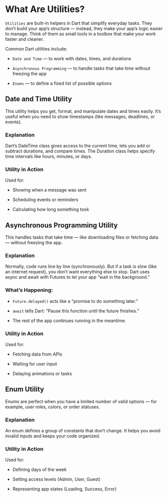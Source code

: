 # What Are Utilities?

`Utilities` are built-in helpers in Dart that simplify everyday tasks.
They don’t build your app’s structure — instead, they make your app’s logic easier to manage.
Think of them as small tools in a toolbox that make your work faster and cleaner.

Common Dart utilities include:

- `Date and Time` — to work with dates, times, and durations

- `Asynchronous Programming` — to handle tasks that take time without freezing the app

- `Enums` — to define a fixed list of possible options

## Date and Time Utility

This utility helps you get, format, and manipulate dates and times easily.
It’s useful when you need to show timestamps (like messages, deadlines, or events).

### Explanation

Dart’s DateTime class gives access to the current time, lets you add or subtract durations, and compare times.
The Duration class helps specify time intervals like hours, minutes, or days.

### Utility in Action

Used for:

- Showing when a message was sent

- Scheduling events or reminders

- Calculating how long something took

## Asynchronous Programming Utility

This handles tasks that take time — like downloading files or fetching data —
without freezing the app.

### Explanation

Normally, code runs line by line (synchronously).
But if a task is slow (like an internet request), you don’t want everything else to stop.
Dart uses async and await with Futures to let your app “wait in the background.”

### What’s Happening:

- `Future.delayed()` acts like a “promise to do something later.”

- `await` tells Dart: “Pause this function until the future finishes.”

- The rest of the app continues running in the meantime.

### Utility in Action

Used for:

- Fetching data from APIs

- Waiting for user input

- Delaying animations or tasks

## Enum Utility

Enums are perfect when you have a limited number of valid options —
for example, user roles, colors, or order statuses.

### Explanation

An enum defines a group of constants that don’t change.
It helps you avoid invalid inputs and keeps your code organized.

### Utility in Action

Used for:

- Defining days of the week

- Setting access levels (Admin, User, Guest)

- Representing app states (Loading, Success, Error)